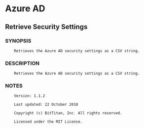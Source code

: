 # Azure AD
## Retrieve Security Settings
### SYNOPSIS
```
    Retrieves the Azure AD security settings as a CSV string.
```
### DESCRIPTION
```
    Retrieves the Azure AD security settings as a CSV string.
```
### NOTES
```
    Version: 1.1.2
    Last updated: 22 October 2018
    Copyright (c) BitTitan, Inc. All rights reserved.
    Licensed under the MIT License.
```

